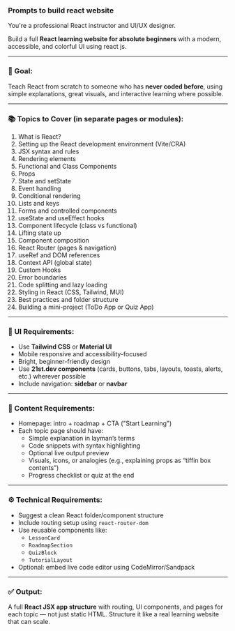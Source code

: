 ### Prompts to build react website

You're a professional React instructor and UI/UX designer.

Build a full **React learning website for absolute beginners** with a modern, accessible, and colorful UI using react js.

---

### 🎯 Goal:
Teach React from scratch to someone who has **never coded before**, using simple explanations, great visuals, and interactive learning where possible.

---

### 📚 Topics to Cover (in separate pages or modules):
1. What is React?
2. Setting up the React development environment (Vite/CRA)
3. JSX syntax and rules
4. Rendering elements
5. Functional and Class Components
6. Props
7. State and setState
8. Event handling
9. Conditional rendering
10. Lists and keys
11. Forms and controlled components
12. useState and useEffect hooks
13. Component lifecycle (class vs functional)
14. Lifting state up
15. Component composition
16. React Router (pages & navigation)
17. useRef and DOM references
18. Context API (global state)
19. Custom Hooks
20. Error boundaries
21. Code splitting and lazy loading
22. Styling in React (CSS, Tailwind, MUI)
23. Best practices and folder structure
24. Building a mini-project (ToDo App or Quiz App)

---

### 🎨 UI Requirements:
- Use **Tailwind CSS** or **Material UI**
- Mobile responsive and accessibility-focused
- Bright, beginner-friendly design
- Use **21st.dev components** (cards, buttons, tabs, layouts, toasts, alerts, etc.) wherever possible
- Include navigation: **sidebar** or **navbar**

---

### 🧠 Content Requirements:
- Homepage: intro + roadmap + CTA ("Start Learning")
- Each topic page should have:
  - Simple explanation in layman’s terms
  - Code snippets with syntax highlighting
  - Optional live output preview
  - Visuals, icons, or analogies (e.g., explaining props as “tiffin box contents”)
  - Progress checklist or quiz at the end

---

### ⚙️ Technical Requirements:
- Suggest a clean React folder/component structure
- Include routing setup using `react-router-dom`
- Use reusable components like:
  - `LessonCard`
  - `RoadmapSection`
  - `QuizBlock`
  - `TutorialLayout`
- Optional: embed live code editor using CodeMirror/Sandpack

---

### ✅ Output:
A full **React JSX app structure** with routing, UI components, and pages for each topic — not just static HTML. Structure it like a real learning website that can scale.


